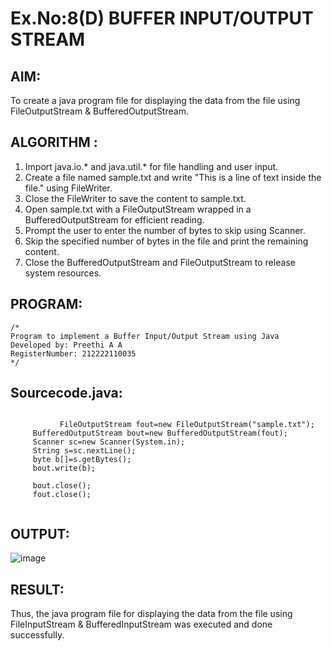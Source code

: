 # Ex.No:8(D) BUFFER INPUT/OUTPUT STREAM

## AIM:
 To create a java program file for displaying the data from the file using FileOutputStream & BufferedOutputStream.

## ALGORITHM :
1.	Import java.io.* and java.util.* for file handling and user input.
2.	Create a file named sample.txt and write "This is a line of text inside the file." using FileWriter.
3.	Close the FileWriter to save the content to sample.txt.
4.	Open sample.txt with a FileOutputStream wrapped in a BufferedOutputStream for efficient reading.
5.	Prompt the user to enter the number of bytes to skip using Scanner.
6.	Skip the specified number of bytes in the file and print the remaining content.
7.	Close the BufferedOutputStream and FileOutputStream to release system resources.

## PROGRAM:
 ```
/*
Program to implement a Buffer Input/Output Stream using Java
Developed by: Preethi A A 
RegisterNumber: 212222110035
*/
```

## Sourcecode.java:
```
       
           FileOutputStream fout=new FileOutputStream("sample.txt");    
     BufferedOutputStream bout=new BufferedOutputStream(fout);  
     Scanner sc=new Scanner(System.in);
     String s=sc.nextLine();    
     byte b[]=s.getBytes();    
     bout.write(b);    
    
     bout.close();    
     fout.close();    
       
```

## OUTPUT:

![image](https://github.com/user-attachments/assets/861176ee-7103-449d-978b-d2c3fe47d729)


## RESULT:
Thus, the java program file for displaying the data from the file using FileInputStream & BufferedInputStream was executed and done successfully.



